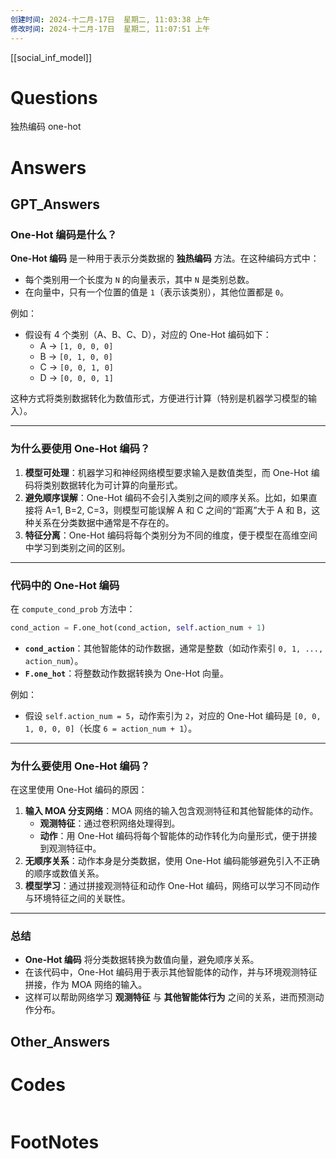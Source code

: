 ```yaml
---
创建时间: 2024-十二月-17日  星期二, 11:03:38 上午
修改时间: 2024-十二月-17日  星期二, 11:07:51 上午
---
```


[[social_inf_model]]
# Questions
独热编码 one-hot 

# Answers

## GPT_Answers
### **One-Hot 编码是什么？**
**One-Hot 编码** 是一种用于表示分类数据的 **独热编码** 方法。在这种编码方式中：
- 每个类别用一个长度为 `N` 的向量表示，其中 `N` 是类别总数。
- 在向量中，只有一个位置的值是 `1`（表示该类别），其他位置都是 `0`。

例如：
- 假设有 4 个类别（A、B、C、D），对应的 One-Hot 编码如下：
   - A → `[1, 0, 0, 0]`
   - B → `[0, 1, 0, 0]`
   - C → `[0, 0, 1, 0]`
   - D → `[0, 0, 0, 1]`

这种方式将类别数据转化为数值形式，方便进行计算（特别是机器学习模型的输入）。

---

### **为什么要使用 One-Hot 编码？**
1. **模型可处理**：机器学习和神经网络模型要求输入是数值类型，而 One-Hot 编码将类别数据转化为可计算的向量形式。
2. **避免顺序误解**：One-Hot 编码不会引入类别之间的顺序关系。比如，如果直接将 A=1, B=2, C=3，则模型可能误解 A 和 C 之间的“距离”大于 A 和 B，这种关系在分类数据中通常是不存在的。
3. **特征分离**：One-Hot 编码将每个类别分为不同的维度，便于模型在高维空间中学习到类别之间的区别。

---

### **代码中的 One-Hot 编码**
在 `compute_cond_prob` 方法中：
```python
cond_action = F.one_hot(cond_action, self.action_num + 1)
```
- **`cond_action`**：其他智能体的动作数据，通常是整数（如动作索引 `0, 1, ..., action_num`）。
- **`F.one_hot`**：将整数动作数据转换为 One-Hot 向量。

例如：
- 假设 `self.action_num = 5`，动作索引为 `2`，对应的 One-Hot 编码是 `[0, 0, 1, 0, 0, 0]`（长度 `6 = action_num + 1`）。

---

### **为什么要使用 One-Hot 编码？**
在这里使用 One-Hot 编码的原因：
1. **输入 MOA 分支网络**：MOA 网络的输入包含观测特征和其他智能体的动作。
   - **观测特征**：通过卷积网络处理得到。
   - **动作**：用 One-Hot 编码将每个智能体的动作转化为向量形式，便于拼接到观测特征中。
2. **无顺序关系**：动作本身是分类数据，使用 One-Hot 编码能够避免引入不正确的顺序或数值关系。
3. **模型学习**：通过拼接观测特征和动作 One-Hot 编码，网络可以学习不同动作与环境特征之间的关联性。

---

### **总结**
- **One-Hot 编码** 将分类数据转换为数值向量，避免顺序关系。
- 在该代码中，One-Hot 编码用于表示其他智能体的动作，并与环境观测特征拼接，作为 MOA 网络的输入。
- 这样可以帮助网络学习 **观测特征** 与 **其他智能体行为** 之间的关系，进而预测动作分布。

## Other_Answers


# Codes

```python

```


# FootNotes
